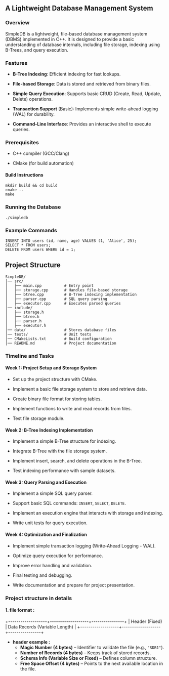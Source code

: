 ## A Lightweight Database Management System

### Overview

SimpleDB is a lightweight, file-based database management system (DBMS) implemented in C++. It is designed to provide a basic understanding of database internals, including file storage, indexing using B-Trees, and query execution.

### Features

- **B-Tree Indexing**: Efficient indexing for fast lookups.
    
- **File-based Storage**: Data is stored and retrieved from binary files.
    
- **Simple Query Execution**: Supports basic CRUD (Create, Read, Update, Delete) operations.
    
- **Transaction Support** (Basic): Implements simple write-ahead logging (WAL) for durability.
    
- **Command-Line Interface**: Provides an interactive shell to execute queries.
    

### Prerequisites

- C++ compiler (GCC/Clang)
    
- CMake (for build automation)
    

#### Build Instructions

```
mkdir build && cd build
cmake ..
make
```


### Running the Database

```
./simpledb
```

### Example Commands

```
INSERT INTO users (id, name, age) VALUES (1, 'Alice', 25);
SELECT * FROM users;
DELETE FROM users WHERE id = 1;
```

## Project Structure

```
SimpleDB/
│── src/
│   ├── main.cpp          # Entry point
│   ├── storage.cpp       # Handles file-based storage
│   ├── btree.cpp         # B-Tree indexing implementation
│   ├── parser.cpp        # SQL query parsing
│   ├── executor.cpp      # Executes parsed queries
│── include/
│   ├── storage.h
│   ├── btree.h
│   ├── parser.h
│   ├── executor.h
│── data/                 # Stores database files
│── tests/                # Unit tests
│── CMakeLists.txt        # Build configuration
│── README.md             # Project documentation
```

### **Timeline and Tasks**

#### **Week 1: Project Setup and Storage System**

- Set up the project structure with CMake.
    
- Implement a basic file storage system to store and retrieve data.
    
- Create binary file format for storing tables.
    
- Implement functions to write and read records from files.
    
- Test file storage module.
    

#### **Week 2: B-Tree Indexing Implementation**

- Implement a simple B-Tree structure for indexing.
    
- Integrate B-Tree with the file storage system.
    
- Implement insert, search, and delete operations in the B-Tree.
    
- Test indexing performance with sample datasets.
    

#### **Week 3: Query Parsing and Execution**

- Implement a simple SQL query parser.
    
- Support basic SQL commands: `INSERT`, `SELECT`, `DELETE`.
    
- Implement an execution engine that interacts with storage and indexing.
    
- Write unit tests for query execution.
    

#### **Week 4: Optimization and Finalization**

- Implement simple transaction logging (Write-Ahead Logging - WAL).
    
- Optimize query execution for performance.
    
- Improve error handling and validation.
    
- Final testing and debugging.
    
- Write documentation and prepare for project presentation.
### Project structure in details 

#### 1. file format :

+-------------------+-------------------+----------------+
| Header (Fixed)   | Data Records (Variable Length)     |
+-------------------+-------------------+----------------+

- **header example :** 
	-  **Magic Number (4 bytes)** – Identifier to validate the file (e.g., `"SDB1"`).
	- **Number of Records (4 bytes)** – Keeps track of stored records.
	- **Schema Info (Variable Size or Fixed)** – Defines column structure.
	- **Free Space Offset (4 bytes)** – Points to the next available location in the file.